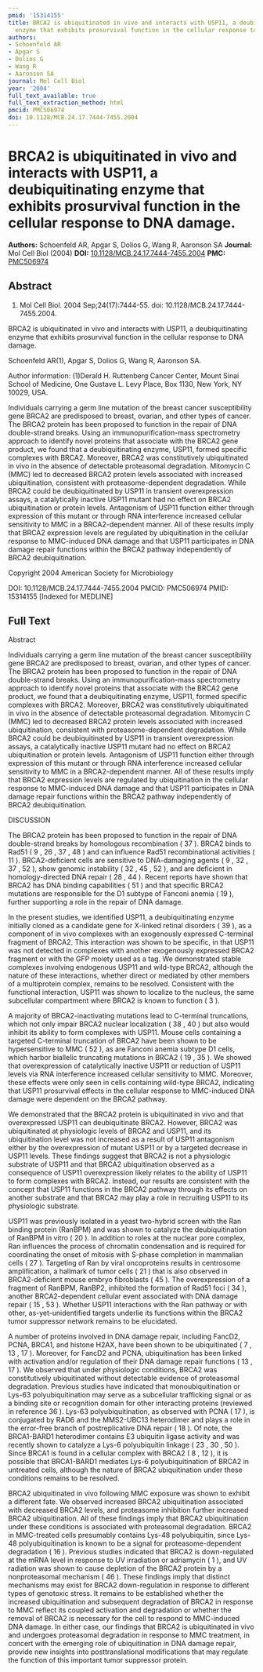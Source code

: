 ```yaml
---
pmid: '15314155'
title: BRCA2 is ubiquitinated in vivo and interacts with USP11, a deubiquitinating
  enzyme that exhibits prosurvival function in the cellular response to DNA damage.
authors:
- Schoenfeld AR
- Apgar S
- Dolios G
- Wang R
- Aaronson SA
journal: Mol Cell Biol
year: '2004'
full_text_available: true
full_text_extraction_method: html
pmcid: PMC506974
doi: 10.1128/MCB.24.17.7444-7455.2004
---
```


# BRCA2 is ubiquitinated in vivo and interacts with USP11, a deubiquitinating enzyme that exhibits prosurvival function in the cellular response to DNA damage.
**Authors:** Schoenfeld AR, Apgar S, Dolios G, Wang R, Aaronson SA
**Journal:** Mol Cell Biol (2004)
**DOI:** [10.1128/MCB.24.17.7444-7455.2004](https://doi.org/10.1128/MCB.24.17.7444-7455.2004)
**PMC:** [PMC506974](https://www.ncbi.nlm.nih.gov/pmc/articles/PMC506974/)

## Abstract

1. Mol Cell Biol. 2004 Sep;24(17):7444-55. doi: 10.1128/MCB.24.17.7444-7455.2004.

BRCA2 is ubiquitinated in vivo and interacts with USP11, a deubiquitinating 
enzyme that exhibits prosurvival function in the cellular response to DNA 
damage.

Schoenfeld AR(1), Apgar S, Dolios G, Wang R, Aaronson SA.

Author information:
(1)Derald H. Ruttenberg Cancer Center, Mount Sinai School of Medicine, One 
Gustave L. Levy Place, Box 1130, New York, NY 10029, USA.

Individuals carrying a germ line mutation of the breast cancer susceptibility 
gene BRCA2 are predisposed to breast, ovarian, and other types of cancer. The 
BRCA2 protein has been proposed to function in the repair of DNA double-strand 
breaks. Using an immunopurification-mass spectrometry approach to identify novel 
proteins that associate with the BRCA2 gene product, we found that a 
deubiquitinating enzyme, USP11, formed specific complexes with BRCA2. Moreover, 
BRCA2 was constitutively ubiquitinated in vivo in the absence of detectable 
proteasomal degradation. Mitomycin C (MMC) led to decreased BRCA2 protein levels 
associated with increased ubiquitination, consistent with proteasome-dependent 
degradation. While BRCA2 could be deubiquitinated by USP11 in transient 
overexpression assays, a catalytically inactive USP11 mutant had no effect on 
BRCA2 ubiquitination or protein levels. Antagonism of USP11 function either 
through expression of this mutant or through RNA interference increased cellular 
sensitivity to MMC in a BRCA2-dependent manner. All of these results imply that 
BRCA2 expression levels are regulated by ubiquitination in the cellular response 
to MMC-induced DNA damage and that USP11 participates in DNA damage repair 
functions within the BRCA2 pathway independently of BRCA2 deubiquitination.

Copyright 2004 American Society for Microbiology

DOI: 10.1128/MCB.24.17.7444-7455.2004
PMCID: PMC506974
PMID: 15314155 [Indexed for MEDLINE]

## Full Text

Abstract

Individuals carrying a germ line mutation of the breast cancer susceptibility gene BRCA2 are predisposed to breast, ovarian, and other types of cancer. The BRCA2 protein has been proposed to function in the repair of DNA double-strand breaks. Using an immunopurification-mass spectrometry approach to identify novel proteins that associate with the BRCA2 gene product, we found that a deubiquitinating enzyme, USP11, formed specific complexes with BRCA2. Moreover, BRCA2 was constitutively ubiquitinated in vivo in the absence of detectable proteasomal degradation. Mitomycin C (MMC) led to decreased BRCA2 protein levels associated with increased ubiquitination, consistent with proteasome-dependent degradation. While BRCA2 could be deubiquitinated by USP11 in transient overexpression assays, a catalytically inactive USP11 mutant had no effect on BRCA2 ubiquitination or protein levels. Antagonism of USP11 function either through expression of this mutant or through RNA interference increased cellular sensitivity to MMC in a BRCA2-dependent manner. All of these results imply that BRCA2 expression levels are regulated by ubiquitination in the cellular response to MMC-induced DNA damage and that USP11 participates in DNA damage repair functions within the BRCA2 pathway independently of BRCA2 deubiquitination.

DISCUSSION

The BRCA2 protein has been proposed to function in the repair of DNA double-strand breaks by homologous recombination ( 37 ). BRCA2 binds to Rad51 ( 9 , 26 , 37 , 48 ) and can influence Rad51 recombinational activities ( 11 ). BRCA2-deficient cells are sensitive to DNA-damaging agents ( 9 , 32 , 37 , 52 ), show genomic instability ( 32 , 45 , 52 ), and are deficient in homology-directed DNA repair ( 28 , 44 ). Recent reports have shown that BRCA2 has DNA binding capabilities ( 51 ) and that specific BRCA2 mutations are responsible for the D1 subtype of Fanconi anemia ( 19 ), further supporting a role in the repair of DNA damage.

In the present studies, we identified USP11, a deubiquitinating enzyme initially cloned as a candidate gene for X-linked retinal disorders ( 39 ), as a component of in vivo complexes with an exogenously expressed C-terminal fragment of BRCA2. This interaction was shown to be specific, in that USP11 was not detected in complexes with another exogenously expressed BRCA2 fragment or with the GFP moiety used as a tag. We demonstrated stable complexes involving endogenous USP11 and wild-type BRCA2, although the nature of these interactions, whether direct or mediated by other members of a multiprotein complex, remains to be resolved. Consistent with the functional interaction, USP11 was shown to localize to the nucleus, the same subcellular compartment where BRCA2 is known to function ( 3 ).

A majority of BRCA2-inactivating mutations lead to C-terminal truncations, which not only impair BRCA2 nuclear localization ( 38 , 40 ) but also would inhibit its ability to form complexes with USP11. Mouse cells containing a targeted C-terminal truncation of BRCA2 have been shown to be hypersensitive to MMC ( 52 ), as are Fanconi anemia subtype D1 cells, which harbor biallelic truncating mutations in BRCA2 ( 19 , 35 ). We showed that overexpression of catalytically inactive USP11 or reduction of USP11 levels via RNA interference increased cellular sensitivity to MMC. Moreover, these effects were only seen in cells containing wild-type BRCA2, indicating that USP11 prosurvival effects in the cellular response to MMC-induced DNA damage were dependent on the BRCA2 pathway.

We demonstrated that the BRCA2 protein is ubiquitinated in vivo and that overexpressed USP11 can deubiquitinate BRCA2. However, BRCA2 was ubiquitinated at physiologic levels of BRCA2 and USP11, and its ubiquitination level was not increased as a result of USP11 antagonism either by the overexpression of mutant USP11 or by a targeted decrease in USP11 levels. These findings suggest that BRCA2 is not a physiologic substrate of USP11 and that BRCA2 ubiquitination observed as a consequence of USP11 overexpression likely relates to the ability of USP11 to form complexes with BRCA2. Instead, our results are consistent with the concept that USP11 functions in the BRCA2 pathway through its effects on another substrate and that BRCA2 may play a role in recruiting USP11 to its physiologic substrate.

USP11 was previously isolated in a yeast two-hybrid screen with the Ran binding protein (RanBPM) and was shown to catalyze the deubiquitination of RanBPM in vitro ( 20 ). In addition to roles at the nuclear pore complex, Ran influences the process of chromatin condensation and is required for coordinating the onset of mitosis with S-phase completion in mammalian cells ( 27 ). Targeting of Ran by viral oncoproteins results in centrosome amplification, a hallmark of tumor cells ( 21 ) that is also observed in BRCA2-deficient mouse embryo fibroblasts ( 45 ). The overexpression of a fragment of RanBPM, RanBP2, inhibited the formation of Rad51 foci ( 34 ), another BRCA2-dependent cellular event associated with DNA damage repair ( 15 , 53 ). Whether USP11 interactions with the Ran pathway or with other, as-yet-unidentified targets underlie its functions within the BRCA2 tumor suppressor network remains to be elucidated.

A number of proteins involved in DNA damage repair, including FancD2, PCNA, BRCA1, and histone H2AX, have been shown to be ubiquitinated ( 7 , 13 , 17 ). Moreover, for FancD2 and PCNA, ubiquitination has been linked with activation and/or regulation of their DNA damage repair functions ( 13 , 17 ). We observed that under physiologic conditions, BRCA2 was constitutively ubiquitinated without detectable evidence of proteasomal degradation. Previous studies have indicated that monoubiquitination or Lys-63 polyubiquitination may serve as a subcellular trafficking signal or as a binding site or recognition domain for other interacting proteins (reviewed in reference 36 ). Lys-63 polyubiquitination, as observed with PCNA ( 17 ), is conjugated by RAD6 and the MMS2-UBC13 heterodimer and plays a role in the error-free branch of postreplicative DNA repair ( 18 ). Of note, the BRCA1-BARD1 heterodimer contains E3 ubiquitin ligase activity and was recently shown to catalyze a Lys-6 polyubiquitin linkage ( 23 , 30 , 50 ). Since BRCA1 is found in a cellular complex with BRCA2 ( 8 , 12 ), it is possible that BRCA1-BARD1 mediates Lys-6 polyubiquitination of BRCA2 in untreated cells, although the nature of BRCA2 ubiquitination under these conditions remains to be resolved.

BRCA2 ubiquitinated in vivo following MMC exposure was shown to exhibit a different fate. We observed increased BRCA2 ubiquitination associated with decreased BRCA2 levels, and proteasome inhibition further increased BRCA2 ubiquitination. All of these findings imply that BRCA2 ubiquitination under these conditions is associated with proteasomal degradation. BRCA2 in MMC-treated cells presumably contains Lys-48 polyubiquitin, since Lys-48 polyubiquitination is known to be a signal for proteasome-dependent degradation ( 16 ). Previous studies indicated that BRCA2 is down-regulated at the mRNA level in response to UV irradiation or adriamycin ( 1 ), and UV radiation was shown to cause depletion of the BRCA2 protein by a nonproteasomal mechanism ( 46 ). These findings imply that distinct mechanisms may exist for BRCA2 down-regulation in response to different types of genotoxic stress. It remains to be established whether the increased ubiquitination and subsequent degradation of BRCA2 in response to MMC reflect its coupled activation and degradation or whether the removal of BRCA2 is necessary for the cell to respond to MMC-induced DNA damage. In either case, our findings that BRCA2 is ubiquitinated in vivo and undergoes proteasomal degradation in response to MMC treatment, in concert with the emerging role of ubiquitination in DNA damage repair, provide new insights into posttranslational modifications that may regulate the function of this important tumor suppressor protein.
